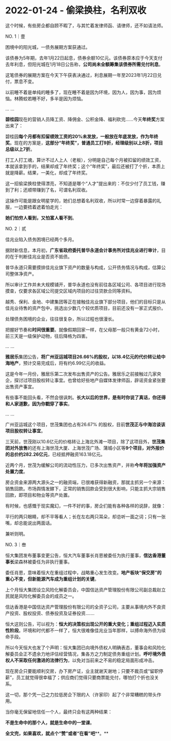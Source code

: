 # 2022-01-24 - 偷梁换柱，名利双收

这个时候，有些房企都自顾不暇了，与其忙着发律师函、请律师，还不如请法师。

NO. 1｜壹

困境中的阳光城，一债务展期方案获通过。

该债券为5年期，去年1月22日起息，债券余额10亿元。该债券原本应于今天支付去年利息，但阳光城在1月18日公告称，**公司尚未全额筹集该债券所需兑付利息**。

这笔债券的展期方案在今天下午获表决通过，利息展期一年至2023年1月22日兑付，票息不变。

以前睡不着是单纯的睡多了，现在睡不着是因为环境，因为人，因为事，因为烦恼。林腾蛟若睡不好，多半是因为烦恼。

... ...

**碧桂园**现在的营销人员降工资、降佣金、公积金降、福利砍完......今天**年终奖**方案出来了：

碧桂园**每个月都有扣留绩效工资的20%未发放，一般放在年底发放，作为年终奖**。现在的方案是，**这部分“年终奖”，普通员工打9折，经理级别以上8折，项目总级以上7折**。

打工人打工魂，算计不过人上人（老板），分明是自己每个月被扣留的绩效工资，本就该拿到手的，结果却成了年终奖；这个“年终奖”，最后还被打了个折，本质上就是降薪。结果，一美化，却成了年终奖。

这一招偷梁换柱使得漂亮，不知道是哪个“人才"提出来的：不仅少付了员工钱，赚到了利；还顺带赚到了名，可谓名利双收。

这操作可能是跟女明星学的，她们总想着名利双收，所以时常一边穿着暴露的礼服，一边要捂着遮着怕走光：

**她们怕穷人看到，又怕富人看不到**。

NO. 2｜贰

佳兆业陷入债务困境已经两个多月。

据财新信息，本月初，**广东省政府委托普华永道会计事务所对佳兆业进行审计**，目的在于判断佳兆业是否资不抵债。

普华永道只需要摸排佳兆业旗下资产的数量与构成，公开债务情况与构成，估算公司整体净资产。

所以审计工作并未大规模铺开，普华永道也没有前往各区域公司、各项目进行现场摸查，仅要求各区域公司提交区域内项目的过往贷款合同等资料。

越秀、保利、金地、中建集团等正在接触佳兆业旗下部分项目，他们的目标只是从佳兆业待售的资产包中，挑选出少数几个较优质项目，目前还没有一家正式报价。

处理债务困境的企业，往往很复杂，所以过程也很漫长。

把握好节奏和**时间很重要**。就像假期回家一样，在父母那一般只有黄金72小时，前三天是一级保护动物，往后降格为四害。

... ...

**雅居乐**集团公告，**将广州亚运城项目26.66%的股权，以18.4亿元的代价转让给中海地产**，预计交易完成后，将有约6.99亿元的收益。

这是今年一月份，雅居乐第二次发布出售资产的公告。雅居乐之前接触过几家央企，探讨过项目股权转让事宜。也曾给好些地产自媒体发律师函，辟谣资金紧张要出售资产事宜。

有些事不能回头看，不然会很讽刺。**长大以后的世界，是有时你说了真话，你还得和人家道歉，因为你戳穿了事实**。

... ...

广州亚运城这个项目，世茂集团也占有26.67% 的股权，目前**世茂正与中海洽谈该项目股权转让事宜**。

三天前，世茂刚以10.6亿元的价格转让上海北外滩一项目，除了这项目外，**世茂集团对外放售**的还有上海世茂大厦、上海世茂广场、蒲城小区等**9个项目，对外报价的总价约282.26亿元**，已经抵押融资163.18亿元。

近两个月，世茂为缓解公司的流动性压力，已多次出售资产，并称**今年将加强资产处置力度**。

房企资金来源两大源头之一的融资端，已很难获得新融资，那就主抓另一个来源：销售回款。市场舆情发酵下，正常的销售回款会受到很大影响，只能主抓大宗销售回款，即项目和物业等资产处置。

有时候，也感慨于现实魔幻，一件不好的事，房企们能有各种各样的说辞，就像：

平行的两只眼睛，却不平等看人；长在左右两只耳朵，却总听一面之词；只有一张嘴，却总能说出两面话。

兼听则明。

NO. 3｜叁

恒大集团发布董事变更公告，恒大汽车董事长肖恩被委任为执行董事，**信达香港董事长**梁森林被委任为非执行董事。

委任肖恩，意味着恒大在重组过程中，战略重心发生改变。**地产板块“保交房”的重心不变，但新能源汽车成为重组计划的关键**。

上个月恒大集团设立风险化解委员会，中国信达资产管理股份有限公司副总裁赵立民就是风险化解委员会的成员之一。

信达香港是中国信达资产管理股份有限公司的全资子公司，主要从事境内外不良资产投资、股权投资、债券投资及证券投资.......

恒大这则公告，可以视为：**恒大的决策权出现公开的重大变化；重组过程迈入实质性阶段**。环境和时代都不一样了，恒大很难像佳兆业当年那样，以搏命海外债为续命手段。

所以今天恒大也发了个声明：恒大集团已向境外债权人明确表态，董事会和风险化解委员会正不遗余力地评估经营情况，集各方之力制定债务重组计划。**呼吁境外债权人不采取任何激进的法律行为**，以免对当前来之不易的稳定局面形成冲击。

现在房企只要能顺利交房，办下房产证，业主就谢天谢地；只要不裁员或“留职停薪”，员工就觉得很幸福了；供应商们觉得只要商票能兑付，哪怕打个折也没关系。

这一切，那个凭一己之力拉低房企下限的人（许家印）起了个非常糟糕的带头作用。

当你毫无保留地信任一个人，最终只会有这两种结果：

**不是生命中的那个人，就是生命中的一堂课**。

**全文完，如果喜欢，就点个“赞”或者“在看”吧****。**
